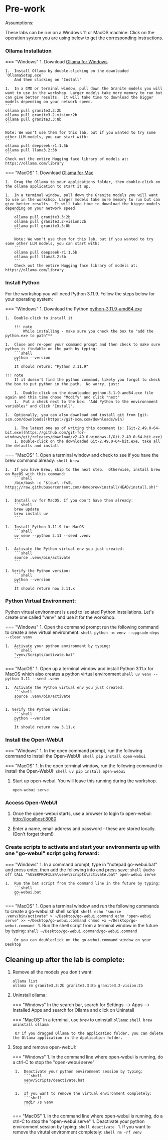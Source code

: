 # Pre-work

Assumptions:

These labs can be run on a Windows 11 or MacOS machine.
Click on the operation system you are using below to get the
corresponding instructions.

### Ollama Installation
=== "Windows"
    1.  Download [Ollama for Windows](https://ollama.com/download/windows)

    1.  Install Ollama by double-clicking on the downloaded `OllamaSetup.exe`
        And then clicking on "Install"

    1.  In a CMD or terminal window, pull down the Granite models you will want to use in the workshop. Larger models take more memory to run but can give better results.  It will take time to download the bigger models depending on your network speed.
	```
	ollama pull granite3.3:2b
	ollama pull granite3.2-vision:2b
	ollama pull granite3.3:8b
	```

	Note: We won't use them for this lab, but if you wanted to try some other LLM models, you can start with:
	```
	ollama pull deepseek-r1:1.5b
	ollama pull llama3.2:3b
	```
	Check out the entire Hugging face library of models at: https://ollama.com/library

=== "MacOS"
    1.  Download [Ollama for Mac](https://ollama.com/download/Ollama.dmg)

    1.  Drag the Ollama to your applications folder, then double-click on the ollama application to start it up.

    1.  In a terminal window, pull down the Granite models you will want to use in the workshop. Larger models take more memory to run but can give better results.  It will take time to download the bigger models depending on your network speed.
        ```
        ollama pull granite3.3:2b
        ollama pull granite3.2-vision:2b
        ollama pull granite3.3:8b
        ```

        Note: We won't use them for this lab, but if you wanted to try some other LLM models, you can start with:
        ```
        ollama pull deepseek-r1:1.5b
        ollama pull llama3.2:3b
        ```
        Check out the entire Hugging face library of models at: https://ollama.com/library

### Install Python
For the workshop you will need Python 3.11.9. Follow the steps below for your operating system:

=== "Windows"
    1.  Download the Python [python-3.11.9-amd64.exe](https://www.python.org/ftp/python/3.11.9/python-3.11.9-amd64.exe)

    1.  Double-click to install it

        !!! note
            While installing - make sure you check the box to "add the python.exe to path"**

    1.  Close and re-open your command prompt and then check to make sure python is findable on the path by typing:
        ```shell
        python --version
        ```
        It should return: "Python 3.11.9"

    !!! note
        If it doesn't find the python command, likely you forgot to check the box to put python in the path.  No worry, just:

        1.  Double-click on the downloaded python-3.1.9-amd64.exe file again and this time chose "Modify" and click "next" 
        1.  Put a check next to the box: "Add Python to the environnment variables" and click "Install".

    1.  Optionally, you can also download and install git from [git-scm.com/downloads](https://git-scm.com/downloads/win)  

        1. The latest one as of writing this document is: [Git-2.49.0-64-bit.exe](https://github.com/git-for-windows/git/releases/download/v2.49.0.windows.1/Git-2.49.0-64-bit.exe)
        1. Double-click on the downloaded Git-2.49.0-64-bit.exe, take all the defaults and install

=== "MacOS"
    1.  Open a terminal window and check to see if you have the brew command already:
        ```shell
        brew
        ```

    1.  If you have Brew, skip to the next step.  Otherwise, install brew on MacOS with this command:
        ```shell
        /bin/bash -c "$(curl -fsSL https://raw.githubusercontent.com/Homebrew/install/HEAD/install.sh)"
        ```
  
    1.  Install uv for MacOS. If you don't have them already:
        ```shell
        brew update
        brew install uv
        ```

    1.  Install Python 3.11.9 for MacOS
        ```shell
        uv venv --python 3.11 --seed .venv
        ```

    1.  Activate the Python virtual env you just created:
        ```shell
        source .venv/bin/activate
        ```

    1. Verify the Python version:
        ```shell
        python --version
        ```
        It should return now 3.11.x

### Python Virtual Environment:

Python virtual environment is used to isolated Python installations. Let's create one called "venv" and
use it for the workshop.

=== "Windows"
    1.  Open the command prompt run the following command to create a new virtual environment:
        ```shell
        python -m venv --upgrade-deps --clear venv
        ```

    1.  Activate your python environment by typing:
        ```shell
        "venv/Scripts/activate.bat"
        ```

=== "MacOS"
    1.  Open up a terminal window and install Python 3.11.x for MacOS which also creates a python virtual environment
        ```shell
        uv venv --python 3.11 --seed .venv
        ```
        
    1.  Activate the Python virtual env you just created:
        ```shell
        source .venv/bin/activate
        ```

    1. Verify the Python version:
        ```shell
        python --version
        ```
        It should return now 3.11.x

### Install the Open-WebUI
=== "Windows"
    1.  In the open command prompt, run the following command to Install the Open-WebUI:
        ```shell
        pip install open-webui
        ```

=== "MacOS"
    1.  In the open terminal window, run the following command to Install the Open-WebUI:
        ```shell
        uv pip install open-webui 
        ```

1.  Start up open-webui. You will leave this running during the workshop.
    ```shell
    open-webui serve
    ```

### Access Open-WebUI

1.  Once the open-webui starts, use a browser to login to open-webui:
    [http://localhost:8080](http://localhost:8080)

1.  Enter a name, email address and password - these are stored locally. (Don't forget them!) 

### Create scripts to activate and start your environments up with one "go-webui" script going forward:
=== "Windows"
    1.  In a command prompt, type in "notepad go-webui.bat" and press enter, then add the following info and press save:
        ```shell
        @echo off
        CALL "%USERPROFILE%\venv\Scripts\activate.bat"
        open-webui serve
        ```

    1.  Run the bat script from the command line in the future by typing:
        ```shell
        go-webui.bat
        ```

=== "MacOS"
    1.  Open a terminal window and run the following commands to create a go-webui.sh shell script:
        ```shell
        echo "source .venv/bin/activate" > ~/Desktop/go-webui.command
        echo "open-webui serve" >> ~/Desktop/go-webui.command
        chmod +x ~/Desktop/go-webui.command
        ```
    1.  Run the shell script from a terminal window in the future by typing:
        ```shell
        ~/Desktop/go-webui.command/go-webui.command
        ```

        Or you can doubleclick on the go-webui.command window on your Desktop


## Cleaning up after the lab is complete:

1.  Remove all the models you don't want:
    ```shell
    ollama list
    ollama rm granite3.3:2b granite3.3:8b granite3.2-vision:2b
    ```

1. Uninstall ollama:

    === "Windows"
        In the search bar, search for Settings --> Apps --> Installed Apps and search for Ollama and click on Uninstall

    === "MacOS"
        In a terminal, use `brew` to uninstall `ollama`:
        ```shell
        brew uninstall ollama
        ```
  
        Or if you dragged Ollama to the applicatino folder, you can delete the Ollama application in the Application folder.

1. Stop and remove open-webUI:

    === "Windows"
        1.  In the command line where open-webui is running, do a ctrl-C to stop the "open-webui serve"

        1.  Deactivate your python environment session by typing: 
            ```shell
            venv/Scripts/deactivate.bat
            ```
        
        1.  If you want to remove the virtual environment completely:
            ```shell
            rmdir /s venv
            ```

    === "MacOS"
        1.  In the command line where open-webui is running, do a ctrl-C to stop the "open-webui serve"
        1. Deactivate your python environment session by typing: 
            ```shell
            deactivate
            ```
        1.  If you want to remove the virutal environment completely:
            ```shell
            rm -rf venv
            ```

